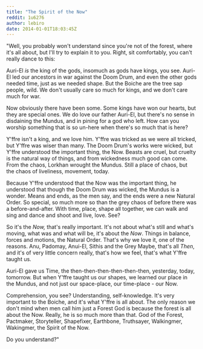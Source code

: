 ```yaml
---
title: "The Spirit of the Now"
reddit: 1u6276
author: lebiro
date: 2014-01-01T18:03:45Z
---
```


"Well, you probably won't understand since you're not of the forest, where it's all about, but I'll try to explain it to you. Right, sit comfortably, you can't really dance to this:

Auri-El *is* the king of the gods, insomuch as gods have kings, you see. Auri-El led our ancestors in war against the Doom Drum, and even the other gods needed time, just as we needed shape. But the Boiche are the tree sap people, wild. We don't usually care so much for kings, and we don't care much for war.

Now obviously there have been some. Some kings have won our hearts, but they are special ones. We do love our father Auri-El, but there's no sense in disdaining the Mundus, and in pining for a god who left. How can you worship something that is so un-here when there's so much that is here?

Y'ffre isn't a king, and we love him. Y'ffre was tricked as we were all tricked, but Y'ffre was wiser than many. The Doom Drum's works were wicked, but Y'ffre understood the important thing, the Now. Beasts are cruel, but cruelty is the natural way of things, and from wickedness much good can come. From the chaos, Lorkhan wrought the Mundus. Still a place of chaos, but the chaos of liveliness, movement, today.

Because Y'ffre understood that the Now was the important thing, he understood that though the Doom Drum was wicked, the Mundus is a wonder. Means and ends, as the men say, and the ends were a new Natural Order. So special, so much more so than the grey chaos of before there was a before-and-after. With time, place, shape all together, we can walk and sing and dance and shoot and live, love. See?

So it's the *Now,* that's really important. It's not about what's still and what's moving, what was and what will be, it's about the *Now*. Things in balance, forces and motions, the Natural Order. That's why we love it, one of the reasons. Anu, Padomay, Anui-El, Sithis and the Grey Maybe, that's all *Then*, and it's of very little concern really, that's how we feel, that's what Y'ffre taught us.

Auri-El gave us Time, the then-then-then-then-then-then, yesterday, today, tomorrow. But when Y'ffre taught us our shapes, we learned our place in the Mundus, and not just our space-place, our time-place - our Now. 

Comprehension, you see? Understanding, self-knowledge. It's very important to the Boiche, and it's what Y'ffre is all about. The only reason we don't mind when men call him just a Forest God is because the forest is all about the Now. Really, he is so much more than that. God of the Forest, Pactmaker, Storyteller, Shapefixer, Earthbone, Truthsayer, Walkingmer, Wakingmer, the Spirit of the Now.

Do you understand?"
